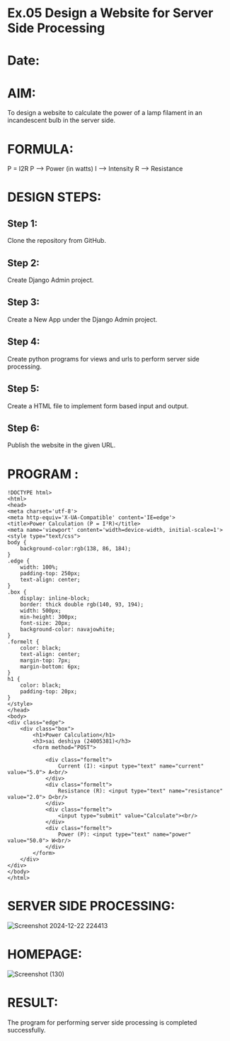 # Ex.05 Design a Website for Server Side Processing
# Date:
# AIM:
To design a website to calculate the power of a lamp filament in an incandescent bulb in the server side.

# FORMULA:
P = I2R
P --> Power (in watts)
 I --> Intensity
 R --> Resistance

# DESIGN STEPS:
## Step 1:
Clone the repository from GitHub.

## Step 2:
Create Django Admin project.

## Step 3:
Create a New App under the Django Admin project.

## Step 4:
Create python programs for views and urls to perform server side processing.

## Step 5:
Create a HTML file to implement form based input and output.

## Step 6:
Publish the website in the given URL.

# PROGRAM :
```
!DOCTYPE html>
<html>
<head>
<meta charset='utf-8'>
<meta http-equiv='X-UA-Compatible' content='IE=edge'>
<title>Power Calculation (P = I²R)</title>
<meta name='viewport' content='width=device-width, initial-scale=1'>
<style type="text/css">
body {
    background-color:rgb(138, 86, 184);
}
.edge {
    width: 100%;
    padding-top: 250px;
    text-align: center;
}
.box {
    display: inline-block;
    border: thick double rgb(140, 93, 194);
    width: 500px;
    min-height: 300px;
    font-size: 20px;
    background-color: navajowhite;
}
.formelt {
    color: black;
    text-align: center;
    margin-top: 7px;
    margin-bottom: 6px;
}
h1 {
    color: black;
    padding-top: 20px;
}
</style>
</head>
<body>
<div class="edge">
    <div class="box">
        <h1>Power Calculation</h1>
        <h3>sai deshiya (24005381)</h3>
        <form method="POST">
            
            <div class="formelt">
                Current (I): <input type="text" name="current" value="5.0"> A<br/>
            </div>
            <div class="formelt">
                Resistance (R): <input type="text" name="resistance" value="2.0"> Ω<br/>
            </div>
            <div class="formelt">
                <input type="submit" value="Calculate"><br/>
            </div>
            <div class="formelt">
                Power (P): <input type="text" name="power" value="50.0"> W<br/>
            </div>
        </form>
    </div>
</div>
</body>
</html>
```
# SERVER SIDE PROCESSING:

![Screenshot 2024-12-22 224413](https://github.com/user-attachments/assets/3172fc90-b7b5-424b-8484-0a78f4403250)


# HOMEPAGE:


![Screenshot (130)](https://github.com/user-attachments/assets/f7029732-aaff-4a05-aa6b-85cb1d8ab679)

# RESULT:
The program for performing server side processing is completed successfully.
